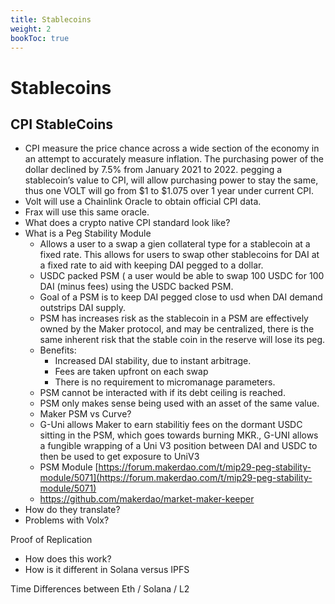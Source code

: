 ```yaml
---
title: Stablecoins
weight: 2
bookToc: true
---
```


# Stablecoins

## CPI StableCoins

- CPI measure the price chance across a wide section of the economy in an attempt to accurately measure inflation. The purchasing power of the dollar declined by 7.5% from January 2021 to 2022. pegging a stablecoin’s value to CPI, will allow purchasing power to stay the same, thus one VOLT will go from $1 to $1.075 over 1 year under current CPI.
- Volt will use a Chainlink Oracle to obtain official CPI data.  
- Frax will use this same oracle.  
- What does a crypto native CPI standard look like?  
- What is a Peg Stability Module    
    - Allows a user to a swap a gien collateral type for a stablecoin at a fixed rate. This allows for users to swap other stablecoins for DAI at a fixed rate to aid with keeping DAI pegged to a dollar.  
    - USDC packed PSM ( a user would be able to swap 100 USDC for 100 DAI (minus fees) using the USDC backed PSM.  
    - Goal of a PSM is to keep DAI pegged close to usd when DAI demand outstrips DAI supply.  
    - PSM has increases risk as the stablecoin in a PSM are effectively owned by the Maker protocol, and may be centralized, there is the same inherent risk that the stable coin in the reserve will lose its peg.  
    - Benefits:    
        - Increased DAI stability, due to instant arbitrage.  
        - Fees are taken upfront on each swap  
        - There is no requirement to micromanage parameters.  
    - PSM cannot be interacted with if its debt ceiling is reached.  
    - PSM only makes sense being used with an asset of the same value.   
    - Maker PSM vs Curve?  
    - G-Uni allows Maker to earn stabilitiy fees on the dormant USDC sitting in the PSM, which goes towards burning MKR., G-UNI allows a fungible wrapping of a Uni V3 position between DAI and USDC to then be used to get exposure to UniV3  
    - PSM Module [https://forum.makerdao.com/t/mip29-peg-stability-module/5071](https://forum.makerdao.com/t/mip29-peg-stability-module/5071)  
    - https://github.com/makerdao/market-maker-keeper  
- How do they translate?  
- Problems with Volx?  



Proof of Replication

- How does this work?
- How is it different in Solana versus IPFS

Time Differences between Eth / Solana / L2